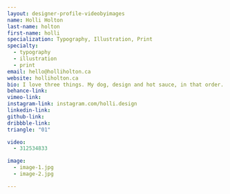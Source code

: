 ```yaml
---
layout: designer-profile-videobyimages
name: Holli Holton
last-name: holton
first-name: holli
specialization: Typography, Illustration, Print
specialty:
  - typography
  - illustration
  - print
email: hello@holliholton.ca
website: holliholton.ca
bio: I love three things. My dog, design and hot sauce, in that order.
behance-link:
vimeo-link:
instagram-link: instagram.com/holli.design
linkedin-link:
github-link:
dribbble-link:
triangle: "01"

video:
  - 312534833

image:
  - image-1.jpg
  - image-2.jpg

---
```

